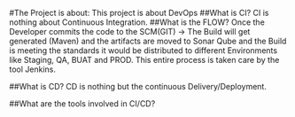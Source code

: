 #The Project is about:
This project is about DevOps
##What is CI?
CI is nothing about Continuous Integration.
##What is the FLOW?
Once the Developer commits the code to the SCM(GIT) -> The Build will get generated (Maven) and the artifacts are moved to Sonar Qube and the Build is meeting the standards it would be distributed to different Environments like Staging, QA, BUAT and PROD. This entire process is taken care by the tool Jenkins.

##What is CD?
CD is nothing but the continuous Delivery/Deployment.

##What are the tools involved in CI/CD?
